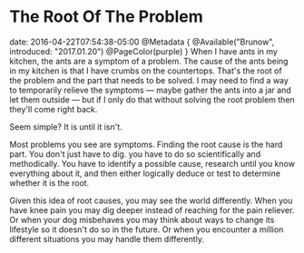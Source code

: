 # The Root Of The Problem
date: 2016-04-22T07:54:38-05:00
@Metadata {
  @Available("Brunow", introduced: "2017.01.20")
  @PageColor(purple)
}
When I have ants in my kitchen, the ants are a symptom of a problem. The cause of the ants being in my kitchen is that I have crumbs on the countertops. That's the root of the problem and the part that needs to be solved. I may need to find a way to temporarily relieve the symptoms &mdash; maybe gather the ants into a jar and let them outside &mdash; but if I only do that without solving the root problem then they'll come right back.

Seem simple? It is until it isn't.

Most problems you see are symptoms. Finding the root cause is the hard part. You don't just have to dig. you have to do so scientifically and methodically. You have to identify a possible cause, research until you know everything about it, and then either logically deduce or test to determine whether it is the root.

Given this idea of root causes, you may see the world differently. When you have knee pain you may dig deeper instead of reaching for the pain reliever. Or when your dog misbehaves you may think about ways to change its lifestyle so it doesn't do so in the future. Or when you encounter a million different situations you may handle them differently.
